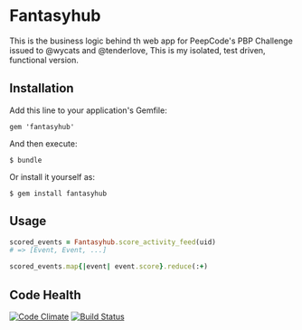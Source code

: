 # Fantasyhub

This is the business logic behind th web app for PeepCode's PBP Challenge issued to @wycats and @tenderlove, This is my isolated, test driven, functional version.

## Installation

Add this line to your application's Gemfile:

    gem 'fantasyhub'

And then execute:

    $ bundle

Or install it yourself as:

    $ gem install fantasyhub

## Usage

```ruby
scored_events = Fantasyhub.score_activity_feed(uid)
# => [Event, Event, ...]

scored_events.map{|event| event.score}.reduce(:+)
```

## Code Health

[![Code Climate](https://codeclimate.com/github/thatrubylove/fantasyhub.png)](https://codeclimate.com/github/thatrubylove/fantasyhub) [![Build Status](https://travis-ci.org/thatrubylove/fantasyhub.svg?branch=master)](https://travis-ci.org/thatrubylove/fantasyhub)

